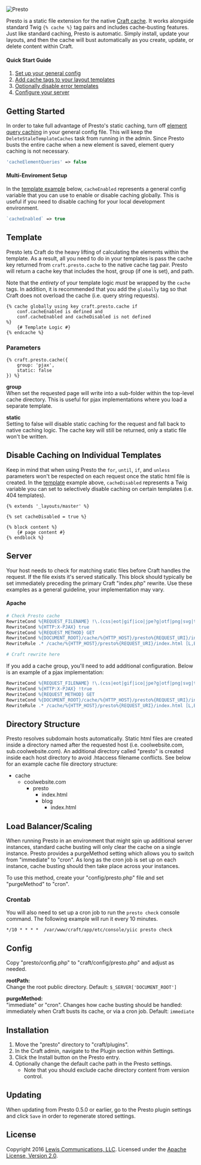 ![Presto](https://www.caddis.co/internal/repo/presto.svg)

Presto is a static file extension for the native [Craft cache](https://craftcms.com/docs/templating/cache). It works alongside standard Twig `{% cache %}` tag pairs and includes cache-busting features. Just like standard caching, Presto is automatic. Simply install, update your layouts, and then the cache will bust automatically as you create, update, or delete content within Craft.

#### Quick Start Guide

1. [Set up your general config](#getting-started)
2. [Add cache tags to your layout templates](#template)
3. [Optionally disable error templates](#disable-caching-on-individual-templates)
4. [Configure your server](#server)

## Getting Started

In order to take full advantage of Presto's static caching, turn off [element query caching](https://craftcms.com/docs/config-settings#cacheElementQueries) in your general config file. This will keep the `DeleteStaleTemplateCaches` task from running in the admin. Since Presto busts the entire cache when a new element is saved, element query caching is not necessary.

```php
'cacheElementQueries' => false
```

#### Multi-Enviroment Setup

In the [template example](#template) below, `cacheEnabled` represents a general config variable that you can use to enable or disable caching globally. This is useful if you need to disable caching for your local development environment.

```php
`cacheEnabled` => true
```

## Template

Presto lets Craft do the heavy lifting of calculating the elements within the template. As a result, all you need to do in your templates is pass the cache key returned from `craft.presto.cache` to the native cache tag pair. Presto will return a cache key that includes the host, group (if one is set), and path.

Note that the *entirety* of your template logic *must* be wrapped by the `cache` tags. In addition, it is recommended that you add the `globally` tag so that Craft does not overload the cache (i.e. query string requests).

```twig
{% cache globally using key craft.presto.cache if
	conf.cacheEnabled is defined and
	conf.cacheEnabled and cacheDisabled is not defined
%}
	{# Template Logic #}
{% endcache %}
```

### Parameters

```twig
{% craft.presto.cache({
	group: 'pjax',
	static: false
}) %}
```

**group**<br>
When set the requested page will write into a sub-folder within the top-level cache directory. This is useful for pjax implementations where you load a separate template.

**static**<br>
Setting to false will disable static caching for the request and fall back to native caching logic. The cache key will still be returned, only a static file won't be written.

## Disable Caching on Individual Templates

Keep in mind that when using Presto the `for`, `until`, `if`, and `unless` parameters won't be respected on each request once the static html file is created. In the [template](#template) example above, `cacheDisabled` represents a Twig variable you can set to selectively disable caching on certain templates (i.e. 404 templates).

```twig
{% extends '_layouts/master' %}

{% set cacheDisabled = true %}

{% block content %}
	{# page content #}
{% endblock %}
```

## Server

Your host needs to check for matching static files before Craft handles the request. If the file exists it's served statically. This block should typically be set immediately preceding the primary Craft "index.php" rewrite. Use these examples as a general guideline, your implementation may vary.

#### Apache

```apache
# Check Presto cache
RewriteCond %{REQUEST_FILENAME} !\.(css|eot|gif|ico|jpe?g|otf|png|svg|ttf|webp|woff2?)$ [NC]
RewriteCond %{HTTP:X-PJAX} true
RewriteCond %{REQUEST_METHOD} GET
RewriteCond %{DOCUMENT_ROOT}/cache/%{HTTP_HOST}/presto%{REQUEST_URI}/index.html -f
RewriteRule .* /cache/%{HTTP_HOST}/presto%{REQUEST_URI}/index.html [L,E=nocache:1]]

# Craft rewrite here
```

If you add a cache group, you'll need to add additional configuration. Below is an example of a pjax implementation:

```apache
RewriteCond %{REQUEST_FILENAME} !\.(css|eot|gif|ico|jpe?g|otf|png|svg|ttf|webp|woff2?)$ [NC]
RewriteCond %{HTTP:X-PJAX} !true
RewriteCond %{REQUEST_METHOD} GET
RewriteCond %{DOCUMENT_ROOT}/cache/%{HTTP_HOST}/presto%{REQUEST_URI}/index.html -f
RewriteRule .* /cache/%{HTTP_HOST}/presto%{REQUEST_URI}/index.html [L,E=nocache:1]]
```

## Directory Structure

Presto resolves subdomain hosts automatically. Static html files are created inside a directory named after the requested host (i.e. coolwebsite.com, sub.coolwebsite.com). An additional directory called "presto" is created inside each host directory to avoid .htaccess filename conflicts. See below for an example cache file directory structure:

- cache
	- coolwebsite.com
		- presto
			- index.html
			- blog
				- index.html

## Load Balancer/Scaling

When running Presto in an environment that might spin up additional server instances, standard cache busting will only clear the cache on a single instance. Presto provides a purgeMethod setting which allows you to switch from "immediate" to "cron". As long as the cron job is set up on each instance, cache busting should then take place across your instances.

To use this method, create your "config/presto.php" file and set "purgeMethod" to "cron".

### Crontab

You will also need to set up a cron job to run the `presto check` console command. The following example will run it every 10 minutes.

```
*/10 * * * *  /var/www/craft/app/etc/console/yiic presto check
```

## Config

Copy "presto/config.php" to "craft/config/presto.php" and adjust as needed.

**rootPath:**<br>
Change the root public directory. Default: `$_SERVER['DOCUMENT_ROOT']`

**purgeMethod:**<br>
"immediate" or "cron". Changes how cache busting should be handled: immediately when Craft busts its cache, or via a cron job. Default: `immediate`

## Installation

1. Move the "presto" directory to "craft/plugins".
2. In the Craft admin, navigate to the Plugin section within Settings.
3. Click the Install button on the Presto entry.
4. Optionally change the default cache path in the Presto settings.
	* Note that you should exclude cache directory content from version control.

## Updating

When updating from Presto 0.5.0 or earlier, go to the Presto plugin settings and click `Save` in order to regenerate stored settings.

## License

Copyright 2016 [Lewis Communications, LLC](http://www.lewiscommunications.com). Licensed under the [Apache License, Version 2.0](https://github.com/caddis/presto/blob/master/LICENSE).
